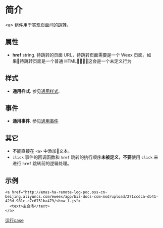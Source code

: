 # 简介 

&lt;a&gt; 组件用于实现页面间的跳转。

## 属性

* **href** string. 待跳转的页面 URL，待跳转页面需要是一个 Weex 页面。如果待跳转页面是一个普通 HTML，这会是一个未定义行为


## 样式

* **通用样式**. 参见[通用样式](/wiki/common-styles.html).

## 事件

* **通用事件**. 参见[通用事件](/wiki/common-events.html)

## 其它

- 不能直接在 `<a>` 中添加文本。
-  `click` 事件的回调函数和 `href` 跳转的执行顺序**未被定义**，**不要**使用 `click` 来进行 `href` 跳转前的逻辑处理。


## 示例


```
<a href="http://emas-ha-remote-log-poc.oss-cn-beijing.aliyuncs.com/eweex/app/biz-docs-com-mod/upload/271ccdca-db41-423d-981c-c7c6751ba479/show_1.js">
  <text>主会场</text>
</a> 
```

[运行case](http://dotwe.org/vue/3b789771e48be92a70bd682f084b84b5)
